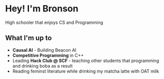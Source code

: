  # Hey! I'm Bronson 

High schooler that enjoys CS and Programming

## What I'm up to 

- **Causal AI** - Building Beacon AI
- **Competitive Programming** in C++ 
- Leading **Hack Club @ SCF** - teaching other students that programming and drinking boba as a result
- Reading feminst literature while drinking my matcha latte with OAT milk
